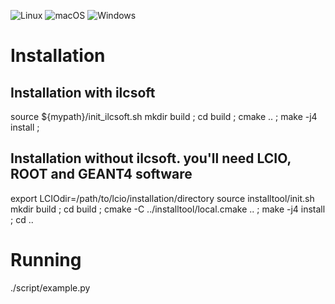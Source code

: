 
![Linux](https://github.com/RPClab/SDHCALSim/workflows/Linux/badge.svg?branch=master)   ![macOS](https://github.com/RPClab/SDHCALSim/workflows/macOS/badge.svg?branch=master)   ![Windows](https://github.com/RPClab/SDHCALSim/workflows/Windows/badge.svg?branch=master)

# Installation

## Installation with ilcsoft
source ${mypath}/init_ilcsoft.sh
mkdir build ; cd build ;
cmake .. ;
make -j4 install ;

## Installation without ilcsoft. you'll need LCIO, ROOT and GEANT4 software

export LCIOdir=/path/to/lcio/installation/directory
source  installtool/init.sh
mkdir build ; cd build ;
cmake -C ../installtool/local.cmake .. ;
make -j4 install ;
cd ..

# Running

./script/example.py
